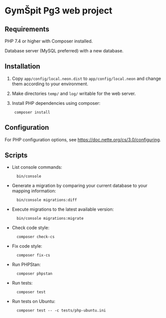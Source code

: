 # GymŠpit Pg3 web project


Requirements
------------

PHP 7.4 or higher with Composer installed.

Database server (MySQL preferred) with a new database.


Installation
------------

1. Copy `app/config/local.neon.dist` to `app/config/local.neon` and change them according to your environment.

2. Make directories `temp/` and `log/` writable for the web server.

3. Install PHP dependencies using composer:

		composer install


Configuration
-------------

For PHP configuration options, see https://doc.nette.org/cs/3.0/configuring.

Scripts
-------

* List console commands:

		bin/console

* Generate a migration by comparing your current database to your mapping information:

		bin/console migrations:diff

* Execute migrations to the latest available version:

		bin/console migrations:migrate

* Check code style:

		composer check-cs

* Fix code style:

		composer fix-cs

* Run PHPStan:

		composer phpstan

* Run tests:

		composer test

* Run tests on Ubuntu:

		composer test -- -c tests/php-ubuntu.ini
